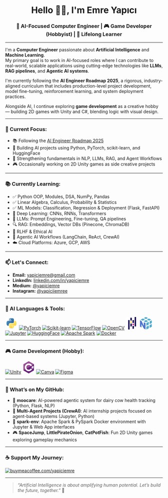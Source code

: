 <h1 align="center">Hello 👋🏾, I'm Emre Yapıcı</h1>
<h3 align="center">🤖 AI-Focused Computer Engineer | 🎮 Game Developer (Hobbyist) | 🚀 Lifelong Learner</h3>

---

I'm a **Computer Engineer** passionate about **Artificial Intelligence** and **Machine Learning**.  
My primary goal is to work in AI-focused roles where I can contribute to real-world, scalable applications using cutting-edge technologies like **LLMs**, **RAG pipelines**, and **Agentic AI systems**.

I'm currently following the **AI Engineer Roadmap 2025**, a rigorous, industry-aligned curriculum that includes production-level project development, model fine-tuning, reinforcement learning, and system deployment practices.

Alongside AI, I continue exploring **game development** as a creative hobby — building 2D games with Unity and C#, blending logic with visual design.

---

### 🚀 Current Focus:
- 📚 Following the [AI Engineer Roadmap 2025](https://god-level-python.notion.site/AI-Engineer-HQ-b3c98407b4ab45819811db081ae9d102?pvs=4)
- 🔬 Building AI projects using Python, PyTorch, scikit-learn, and HuggingFace
- 🧠 Strengthening fundamentals in NLP, LLMs, RAG, and Agent Workflows
- 🎮 Occasionally working on 2D Unity games as side creative projects

---

### 📚 Currently Learning:
- ✅ Python OOP, Modules, DSA, NumPy, Pandas  
- ✅ Linear Algebra, Calculus, Probability & Statistics  
- ✅ ML Models: Classification, Regression & Deployment (Flask, FastAPI)  
- 🔄 Deep Learning: CNNs, RNNs, Transformers  
- 💬 LLMs: Prompt Engineering, Fine-tuning, QA pipelines  
- 🔍 RAG: Embeddings, Vector DBs (Pinecone, ChromaDB)  
- 🎯 RLHF & Ethical AI  
- 🧠 Agentic AI Workflows (LangChain, ReAct, CrewAI)  
- ☁️ Cloud Platforms: Azure, GCP, AWS

---

### 📫 Let's Connect:
- **Email:** yapiciemre@gmail.com  
- **LinkedIn:** [linkedin.com/in/yapiciemre](https://linkedin.com/in/yapiciemre)  
- **Medium:** [@yapiciemre](https://medium.com/@yapiciemre)  
- **Instagram:** [@yapiciiemree](https://instagram.com/yapiciiemree)

---

### 🧠 AI Languages & Tools:
<p align="left">
  <a href="https://www.python.org"><img src="https://raw.githubusercontent.com/devicons/devicon/master/icons/python/python-original.svg" width="40" height="40" alt="Python"/></a>
  <a href="https://pytorch.org/"><img src="https://www.vectorlogo.zone/logos/pytorch/pytorch-icon.svg" width="40" height="40" alt="PyTorch"/></a>
  <a href="https://scikit-learn.org/"><img src="https://upload.wikimedia.org/wikipedia/commons/0/05/Scikit_learn_logo_small.svg" width="40" height="40" alt="Scikit-learn"/></a>
  <a href="https://www.tensorflow.org/"><img src="https://www.vectorlogo.zone/logos/tensorflow/tensorflow-icon.svg" width="40" height="40" alt="TensorFlow"/></a>
  <a href="https://opencv.org/"><img src="https://www.vectorlogo.zone/logos/opencv/opencv-icon.svg" width="40" height="40" alt="OpenCV"/></a>
  <a href="https://pandas.pydata.org/"><img src="https://raw.githubusercontent.com/devicons/devicon/master/icons/pandas/pandas-original.svg" width="40" height="40" alt="Pandas"/></a>
  <a href="https://numpy.org/"><img src="https://raw.githubusercontent.com/devicons/devicon/master/icons/numpy/numpy-original.svg" width="40" height="40" alt="NumPy"/></a>
  <a href="https://jupyter.org/"><img src="https://www.vectorlogo.zone/logos/jupyter/jupyter-icon.svg" width="40" height="40" alt="Jupyter"/></a>
  <a href="https://huggingface.co/"><img src="https://huggingface.co/front/assets/huggingface_logo-noborder.svg" width="40" height="40" alt="HuggingFace"/></a>
  <a href="https://spark.apache.org/"><img src="https://www.vectorlogo.zone/logos/apache_spark/apache_spark-icon.svg" width="40" height="40" alt="Apache Spark"/></a>
  <a href="https://www.docker.com/"><img src="https://www.vectorlogo.zone/logos/docker/docker-icon.svg" width="40" height="40" alt="Docker"/></a>
</p>

---

### 🎮 Game Development (Hobby):
<p align="left">
  <a href="https://unity.com/"><img src="https://www.vectorlogo.zone/logos/unity3d/unity3d-icon.svg" width="40" height="40" alt="Unity"/></a>
  <a href="https://www.w3schools.com/cs/"><img src="https://raw.githubusercontent.com/devicons/devicon/master/icons/csharp/csharp-original.svg" width="40" height="40" alt="C#"/></a>
  <a href="https://www.canva.com/"><img src="https://www.vectorlogo.zone/logos/canva/canva-icon.svg" width="40" height="40" alt="Canva"/></a>
  <a href="https://www.figma.com/"><img src="https://www.vectorlogo.zone/logos/figma/figma-icon.svg" width="40" height="40" alt="Figma"/></a>
</p>

---

### 📌 What’s on My GitHub:
- 🤖 **moocare**: AI-powered agentic system for dairy cow health tracking (Python, Flask, NLP)
- 🧠 **Multi-Agent Projects (CrewAI)**: AI internship projects focused on agent-based systems (Jupyter, Python)
- 🚀 **spark-env**: Apache Spark & PySpark Docker environment with Jupyter & Web App interfaces
- 🎮 **SpaceJump**, **LittlePirateOnion**, **CatPotFish**: Fun 2D Unity games exploring gameplay mechanics

---

### ☕ Support My Journey:
<p>
  <a href="https://www.buymeacoffee.com/yapiciemre"><img src="https://cdn.buymeacoffee.com/buttons/v2/default-yellow.png" height="50" width="210" alt="buymeacoffee.com/yapiciemre"/></a>
</p>

---

> *“Artificial Intelligence is about amplifying human potential. Let’s build the future, together.”* 🚀
